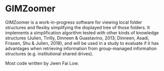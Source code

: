 # GIMZoomer
GIMZoomer is a work-in-progress software for viewing local folder structures and flexiby simplifying the displayed tree of those folders.
It implements a simplification algorithm tested with other kinds of knowledge structures (Julien, Tirilly, Dinneen & Guastavino, 2013; Dinneen, Asadi, Frissen, Shu & Julien, 2018), and will be used in a study to evaluate if it has advantages when retrieving information from group-managed information structures (e.g. institutional shared drives).

Most code written by Jwen Fai Low.

